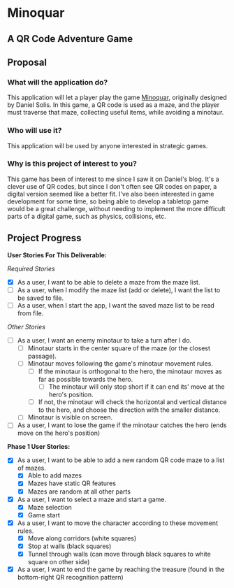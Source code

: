 # Minoquar
## A QR Code Adventure Game

## Proposal

### What will the application do?
This application will let a player play the game 
[Minoquar](http://danielsolisblog.blogspot.com/2012/03/minoqaur-puzzle-game-for-qr-codes.html), 
originally designed by Daniel Solis. In this game, a QR code is used as a maze, and the player must traverse that maze,
collecting useful items, while avoiding a minotaur.

### Who will use it?
This application will be used by anyone interested in strategic games.

### Why is this project of interest to you?
This game has been of interest to me since I saw it on Daniel's blog. It's a clever use of QR codes, but since 
I don't often see QR codes on paper, a digital version seemed like a better fit. I've also been interested in game 
development for some time, so being able to develop a tabletop game would be a great challenge, without needing to 
implement the more difficult parts of a digital game, such as physics, collisions, etc.

## Project Progress
**User Stories For This Deliverable:**

*Required Stories*
- [X] As a user, I want to be able to delete a maze from the maze list.
- [ ] As a user, when I modify the maze list (add or delete), I want the list to be saved to file.
- [ ] As a user, when I start the app, I want the saved maze list to be read from file.

*Other Stories*
- [ ] As a user, I want an enemy minotaur to take a turn after I do.
    - [ ] Minotaur starts in the center square of the maze (or the closest passage).
    - [ ] Minotaur moves following the game's minotaur movement rules.
        - [ ] If the minotaur is orthogonal to the hero, the minotaur moves as far as possible towards the hero.
            - [ ] The minotaur will only stop short if it can end its' move at the hero's position.
        - [ ] If not, the minotaur will check the horizontal and vertical distance to the hero, and choose the direction with the smaller distance.
    - [ ] Minotaur is visible on screen.
- [ ] As a user, I want to lose the game if the minotaur catches the hero (ends move on the hero's position)

**Phase 1 User Stories:**
- [X] As a user, I want to be able to add a new random QR code maze to a list of mazes.
    - [X] Able to add mazes
    - [X] Mazes have static QR features
    - [X] Mazes are random at all other parts
- [X] As a user, I want to select a maze and start a game.
    - [X] Maze selection
    - [X] Game start
- [X] As a user, I want to move the character according to these movement rules.
    - [X] Move along corridors (white squares)
    - [X] Stop at walls (black squares)
    - [X] Tunnel through walls (can move through black squares to white square on other side)
- [X] As a user, I want to end the game by reaching the treasure (found in the bottom-right QR recognition pattern)
